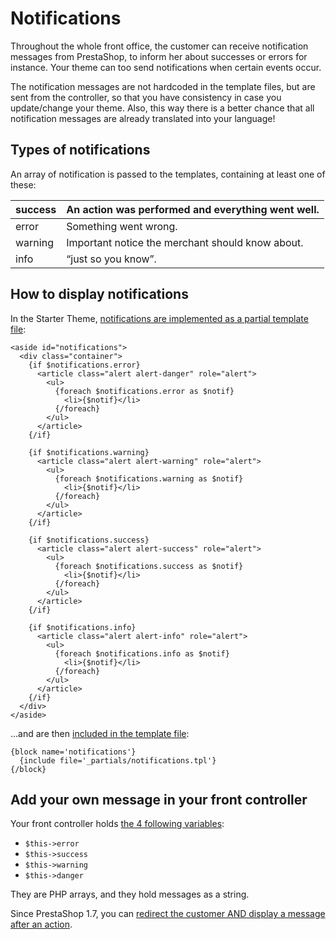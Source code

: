 # Notifications

Throughout the whole front office, the customer can receive notification messages from PrestaShop, to inform her about successes or errors for instance. Your theme can too send notifications when certain events occur.

The notification messages are not hardcoded in the template files, but are sent from the controller, so that you have consistency in case you update/change your theme. Also, this way there is a better chance that all notification messages are already translated into your language!

## Types of notifications <a id="Notifications-Typesofnotifications"></a>

An array of notification is passed to the templates, containing at least one of these:

| success | An action was performed and everything went well. |
| :--- | :--- |
| error | Something went wrong. |
| warning | Important notice the merchant should know about. |
| info | “just so you know”. |

## How to display notifications <a id="Notifications-Howtodisplaynotifications"></a>

In the Starter Theme, [notifications are implemented as a partial template file](https://github.com/PrestaShop/StarterTheme/blob/develop/templates/_partials/notifications.tpl):

```text
<aside id="notifications">
  <div class="container">
    {if $notifications.error}
      <article class="alert alert-danger" role="alert">
        <ul>
          {foreach $notifications.error as $notif}
            <li>{$notif}</li>
          {/foreach}
        </ul>
      </article>
    {/if}

    {if $notifications.warning}
      <article class="alert alert-warning" role="alert">
        <ul>
          {foreach $notifications.warning as $notif}
            <li>{$notif}</li>
          {/foreach}
        </ul>
      </article>
    {/if}

    {if $notifications.success}
      <article class="alert alert-success" role="alert">
        <ul>
          {foreach $notifications.success as $notif}
            <li>{$notif}</li>
          {/foreach}
        </ul>
      </article>
    {/if}

    {if $notifications.info}
      <article class="alert alert-info" role="alert">
        <ul>
          {foreach $notifications.info as $notif}
            <li>{$notif}</li>
          {/foreach}
        </ul>
      </article>
    {/if}
  </div>
</aside>
```

…and are then [included in the template file](https://github.com/PrestaShop/StarterTheme/blob/1.7.2.x/templates/checkout/checkout.tpl#L42-L44):

```text
{block name='notifications'}
  {include file='_partials/notifications.tpl'}
{/block}
```

## Add your own message in your front controller <a id="Notifications-Addyourownmessageinyourfrontcontroller"></a>

Your front controller holds [the 4 following variables](https://github.com/PrestaShop/PrestaShop/blob/1.7.1.x/classes/controller/FrontController.php#L667-L689):

* `$this->error`
* `$this->success`
* `$this->warning`
* `$this->danger`

They are PHP arrays, and they hold messages as a string.

Since PrestaShop 1.7, you can [redirect the customer AND display a message after an action](https://github.com/PrestaShop/PrestaShop/blob/1.7.1.x/classes/controller/FrontController.php#L597-L616).

